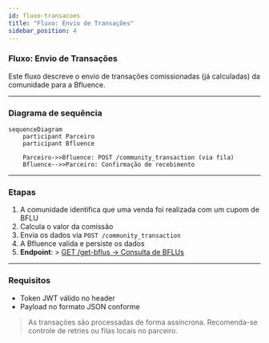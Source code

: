```yaml
---
id: fluxo-transacoes
title: "Fluxo: Envio de Transações"
sidebar_position: 4
---
```


### Fluxo: Envio de Transações

Este fluxo descreve o envio de transações comissionadas (já calculadas) da comunidade para a Bfluence.

---

### Diagrama de sequência

```mermaid
sequenceDiagram
    participant Parceiro
    participant Bfluence

    Parceiro->>Bfluence: POST /community_transaction (via fila)
    Bfluence-->>Parceiro: Confirmação de recebimento
```

---

### Etapas

1. A comunidade identifica que uma venda foi realizada com um cupom de BFLU
2. Calcula o valor da comissão
3. Envia os dados via `POST /community_transaction`
4. A Bfluence valida e persiste os dados
5. **Endpoint**: > [GET /get-bflus → Consulta de BFLUs](../endpoints/post-community-transaction.md)

---

### Requisitos

- Token JWT válido no header
- Payload no formato JSON conforme

> As transações são processadas de forma assíncrona. Recomenda-se controle de retries ou filas locais no parceiro.
